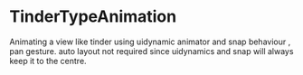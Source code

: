 # TinderTypeAnimation
Animating a view like tinder using uidynamic animator and snap behaviour , pan gesture. auto layout not required since uidynamics and snap will always keep it to the centre.

